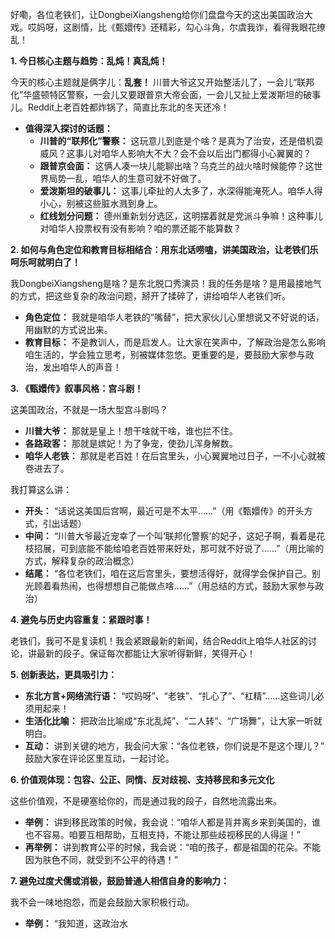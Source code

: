 好嘞，各位老铁们，让DongbeiXiangsheng给你们盘盘今天的这出美国政治大戏。哎妈呀，这剧情，比《甄嬛传》还精彩，勾心斗角，尔虞我诈，看得我眼花缭乱！

**1. 今日核心主题与趋势：乱炖！真乱炖！**

今天的核心主题就是俩字儿：**乱套！** 川普大爷这又开始整活儿了，一会儿“联邦化”华盛顿特区警察，一会儿又要跟普京大帝会面，一会儿又扯上爱泼斯坦的破事儿。Reddit上老百姓都炸锅了，简直比东北的冬天还冷！

*   **值得深入探讨的话题：**
    *   **川普的“联邦化”警察：** 这玩意儿到底是个啥？是真为了治安，还是借机耍威风？这事儿对咱华人影响大不大？会不会以后出门都得小心翼翼的？
    *   **跟普京会面：** 这俩人凑一块儿能聊出啥？乌克兰的战火啥时候能停？这世界局势一乱，咱华人的生意可就不好做了。
    *   **爱泼斯坦的破事儿：** 这事儿牵扯的人太多了，水深得能淹死人。咱华人得小心，别被这些脏水溅到身上。
    *   **红线划分问题：** 德州重新划分选区，这明摆着就是党派斗争嘛！这种事儿对咱华人投票权有没有影响？咱的票还能不能算数？

**2. 如何与角色定位和教育目标相结合：用东北话唠嗑，讲美国政治，让老铁们乐呵乐呵就明白了！**

我DongbeiXiangsheng是啥？是东北脱口秀演员！我的任务是啥？是用最接地气的方式，把这些复杂的政治问题，掰开了揉碎了，讲给咱华人老铁们听。

*   **角色定位：** 我就是咱华人老铁的“嘴替”，把大家伙儿心里想说又不好说的话，用幽默的方式说出来。
*   **教育目标：** 不是教训人，而是启发人。让大家在笑声中，了解政治是怎么影响咱生活的，学会独立思考，别被媒体忽悠。更重要的是，要鼓励大家参与政治，发出咱华人的声音！

**3. 《甄嬛传》叙事风格：宫斗剧！**

这美国政治，不就是一场大型宫斗剧吗？

*   **川普大爷：** 那就是皇上！想干啥就干啥，谁也拦不住。
*   **各路政客：** 那就是嫔妃！为了争宠，使劲儿浑身解数。
*   **咱华人老铁：** 那就是老百姓！在后宫里头，小心翼翼地过日子，一不小心就被卷进去了。

我打算这么讲：

*   **开头：** “话说这美国后宫啊，最近可是不太平……”（用《甄嬛传》的开头方式，引出话题）
*   **中间：** “川普大爷最近宠幸了一个叫‘联邦化警察’的妃子，这妃子啊，看着是花枝招展，可到底能不能给咱老百姓带来好处，那可就不好说了……”（用比喻的方式，解释复杂的政治概念）
*   **结尾：** “各位老铁们，咱在这后宫里头，要想活得好，就得学会保护自己。别光顾着看热闹，也得想想自己能做点啥……”（用总结的方式，鼓励大家参与政治）

**4. 避免与历史内容重复：紧跟时事！**

老铁们，我可不是复读机！我会紧跟最新的新闻，结合Reddit上咱华人社区的讨论，讲最新的段子。保证每次都能让大家听得新鲜，笑得开心！

**5. 创新表达，更具吸引力：**

*   **东北方言+网络流行语：** “哎妈呀”、“老铁”、“扎心了”、“杠精”……这些词儿必须用起来！
*   **生活化比喻：** 把政治比喻成“东北乱炖”、“二人转”、“广场舞”，让大家一听就明白。
*   **互动：** 讲到关键的地方，我会问大家：“各位老铁，你们说是不是这个理儿？” 鼓励大家在评论区里互动，一起讨论。

**6. 价值观体现：包容、公正、同情、反对歧视、支持移民和多元文化**

这些价值观，不是硬塞给你的，而是通过我的段子，自然地流露出来。

*   **举例：** 讲到移民政策的时候，我会说：“咱华人都是背井离乡来到美国的，谁也不容易。咱要互相帮助，互相支持，不能让那些歧视移民的人得逞！”
*   **再举例：** 讲到教育公平的时候，我会说：“咱的孩子，都是祖国的花朵。不能因为肤色不同，就受到不公平的待遇！”

**7. 避免过度犬儒或消极，鼓励普通人相信自身的影响力：**

我不会一味地抱怨，而是会鼓励大家积极行动。

*   **举例：** “我知道，这政治水